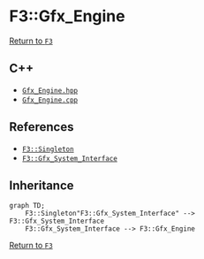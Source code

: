 # F3::Gfx_Engine

[Return to `F3`](/docs/F3.md)

## C++

- [`Gfx_Engine.hpp`](/c++/include/Gfx_Engine.hpp)
- [`Gfx_Engine.cpp`](/c++/source/Gfx_Engine.cpp)

## References

- [`F3::Singleton`](/docs/F3/Singleton.md)
- [`F3::Gfx_System_Interface`](/docs/F3/Gfx_System_Interface.md)

## Inheritance

```mermaid
graph TD;
    F3::Singleton"F3::Gfx_System_Interface" --> F3::Gfx_System_Interface
    F3::Gfx_System_Interface --> F3::Gfx_Engine
```

[Return to `F3`](/docs/F3.md)